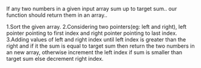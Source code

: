 If any two numbers in a given input array sum up to target sum.. our function should return them in an array..

1.Sort the given array.
2.Considering two pointers(eg: left and right), left pointer pointing to first index and right
  pointer pointing to last index.
3.Adding values of left and right index until left index is greater than the right
 and if it the sum is equal to target sum then return the two numbers in an new array,
 otherwise increment the left index if sum is smaller than target sum else decrement
 right index.
